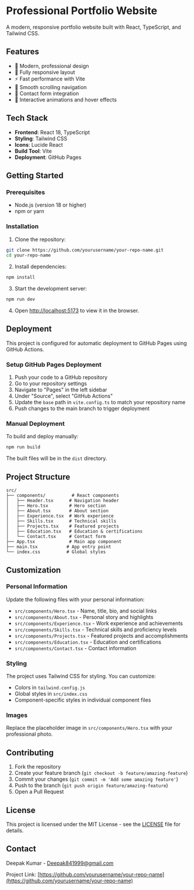 # Professional Portfolio Website

A modern, responsive portfolio website built with React, TypeScript, and Tailwind CSS.

## Features

- 🎨 Modern, professional design
- 📱 Fully responsive layout
- ⚡ Fast performance with Vite
- 🎯 Smooth scrolling navigation
- 📧 Contact form integration
- 🌟 Interactive animations and hover effects

## Tech Stack

- **Frontend**: React 18, TypeScript
- **Styling**: Tailwind CSS
- **Icons**: Lucide React
- **Build Tool**: Vite
- **Deployment**: GitHub Pages

## Getting Started

### Prerequisites

- Node.js (version 18 or higher)
- npm or yarn

### Installation

1. Clone the repository:
```bash
git clone https://github.com/yourusername/your-repo-name.git
cd your-repo-name
```

2. Install dependencies:
```bash
npm install
```

3. Start the development server:
```bash
npm run dev
```

4. Open [http://localhost:5173](http://localhost:5173) to view it in the browser.

## Deployment

This project is configured for automatic deployment to GitHub Pages using GitHub Actions.

### Setup GitHub Pages Deployment

1. Push your code to a GitHub repository
2. Go to your repository settings
3. Navigate to "Pages" in the left sidebar
4. Under "Source", select "GitHub Actions"
5. Update the `base` path in `vite.config.ts` to match your repository name
6. Push changes to the main branch to trigger deployment

### Manual Deployment

To build and deploy manually:

```bash
npm run build
```

The built files will be in the `dist` directory.

## Project Structure

```
src/
├── components/          # React components
│   ├── Header.tsx      # Navigation header
│   ├── Hero.tsx        # Hero section
│   ├── About.tsx       # About section
│   ├── Experience.tsx  # Work experience
│   ├── Skills.tsx      # Technical skills
│   ├── Projects.tsx    # Featured projects
│   ├── Education.tsx   # Education & certifications
│   └── Contact.tsx     # Contact form
├── App.tsx             # Main app component
├── main.tsx           # App entry point
└── index.css          # Global styles
```

## Customization

### Personal Information

Update the following files with your personal information:

- `src/components/Hero.tsx` - Name, title, bio, and social links
- `src/components/About.tsx` - Personal story and highlights
- `src/components/Experience.tsx` - Work experience and achievements
- `src/components/Skills.tsx` - Technical skills and proficiency levels
- `src/components/Projects.tsx` - Featured projects and accomplishments
- `src/components/Education.tsx` - Education and certifications
- `src/components/Contact.tsx` - Contact information

### Styling

The project uses Tailwind CSS for styling. You can customize:

- Colors in `tailwind.config.js`
- Global styles in `src/index.css`
- Component-specific styles in individual component files

### Images

Replace the placeholder image in `src/components/Hero.tsx` with your professional photo.

## Contributing

1. Fork the repository
2. Create your feature branch (`git checkout -b feature/amazing-feature`)
3. Commit your changes (`git commit -m 'Add some amazing feature'`)
4. Push to the branch (`git push origin feature/amazing-feature`)
5. Open a Pull Request

## License

This project is licensed under the MIT License - see the [LICENSE](LICENSE) file for details.

## Contact

Deepak Kumar - [Deepak841999@gmail.com](mailto:Deepak841999@gmail.com)

Project Link: [https://github.com/yourusername/your-repo-name](https://github.com/yourusername/your-repo-name)